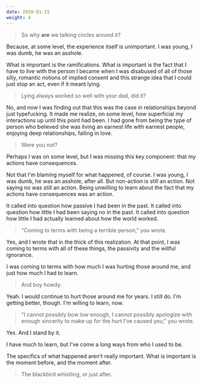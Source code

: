 ```yaml
---
date: 2020-01-15
weight: 4
---
```


> So why **are** we talking circles around it?

Because, at some level, the experience itself is unimportant. I was young, I was dumb, he was an asshole.

What *is* important is the ramifications. What is important is the fact that I have to live with the person I became when I was disabused of all of those silly, romantic notions of implied consent and this strange idea that I could just stop an act, even if it meant lying.

> Lying always worked so well with your dad, did it?

No, and now I was finding out that this was the case in relationships beyond just typefucking. It made me realize, on some level, how superficial my interactions up until this point had been. I had gone from being the type of person who believed she was living an earnest life with earnest people, enjoying deep relationships, falling in love.

> Were you not?

Perhaps I was on some level, but I was missing this key component: that my actions have consequences.

Not that I'm blaming myself for what happened, of course. I was young, I was dumb, he was an asshole, after all. But non-action is still an action. Not saying no was still an action. Being unwilling to learn about the fact that my actions have consequences was an action.

It called into question how passive I had been in the past. It called into question how little I had been saying no in the past. It called into question how little I had actually learned about how the world worked.

> "Coming to terms with being a terrible person," you wrote.

Yes, and I wrote that in the thick of this realization. At that point, I was coming to terms with all of these things, the passivity and the willful ignorance.

I was coming to terms with how much I was hurting those around me, and just how much I had to learn.

> And boy howdy.

Yeah. I would continue to hurt those around me for years. I still do. I'm getting better, though. I'm willing to learn, now.

> "I cannot possibly bow low enough, I cannot possibly apologize with enough sincerity to make up for the hurt I've caused you," you wrote.

Yes. And I stand by it.

I have much to learn, but I've come a long ways from who I used to be.

The specifics of what happened aren't really important. What is important is the moment before, and the moment after.

> The blackbird whistling, or just after.
